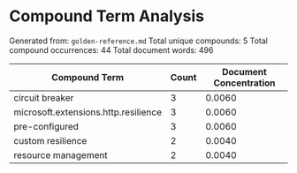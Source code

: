 # Compound Term Analysis

Generated from: `golden-reference.md`
Total unique compounds: 5
Total compound occurrences: 44
Total document words: 496

| Compound Term | Count | Document Concentration |
|---------------|-------|------------------------|
| circuit breaker | 3 | 0.0060 |
| microsoft.extensions.http.resilience | 3 | 0.0060 |
| pre-configured | 3 | 0.0060 |
| custom resilience | 2 | 0.0040 |
| resource management | 2 | 0.0040 |
